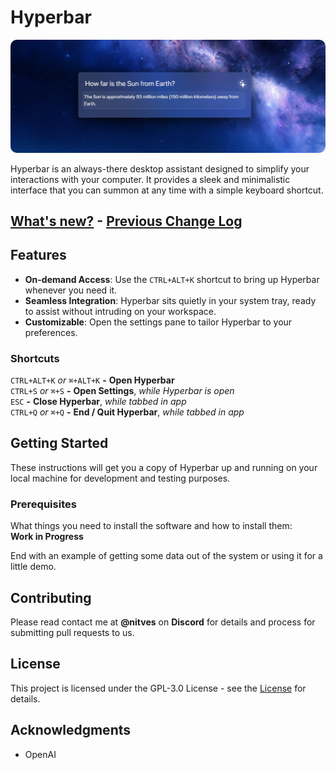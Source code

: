 # Hyperbar

<img src="./src/assets/preview.png" alt="Hyperbar Preview" style="border-radius: 10px;">

Hyperbar is an always-there desktop assistant designed to simplify your interactions with your computer. It provides a sleek and minimalistic interface that you can summon at any time with a simple keyboard shortcut.

## [What's new?](./changelogs/2.2.5.md) - [Previous Change Log](./changelogs/2.2.4.md)

## Features

- **On-demand Access**: Use the `CTRL+ALT+K` shortcut to bring up Hyperbar whenever you need it.
- **Seamless Integration**: Hyperbar sits quietly in your system tray, ready to assist without intruding on your workspace.
- **Customizable**: Open the settings pane to tailor Hyperbar to your preferences.

### Shortcuts
`CTRL+ALT+K` *or* `⌘+ALT+K` **-** **Open Hyperbar**
<br>
`CTRL+S` *or* `⌘+S`  **-** **Open Settings**, *while Hyperbar is open*
<br>
`ESC` **-** **Close Hyperbar**, *while tabbed in app*
<br>
`CTRL+Q` *or* `⌘+Q` **-** **End / Quit Hyperbar**, *while tabbed in app*

## Getting Started

These instructions will get you a copy of Hyperbar up and running on your local machine for development and testing purposes.

### Prerequisites

What things you need to install the software and how to install them:
<br>
**Work in Progress**


End with an example of getting some data out of the system or using it for a little demo.

## Contributing

Please read contact me at **@nitves** on **Discord** for details and process for submitting pull requests to us.

## License

This project is licensed under the GPL-3.0 License - see the [License](LICENSE) for details.

## Acknowledgments

- OpenAI

